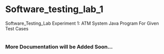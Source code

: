 # Software_testing_lab_1
 Software_Testing_Lab Experiment 1: ATM System Java Program For Given Test Cases

#


### More Documentation will be Added Soon...
